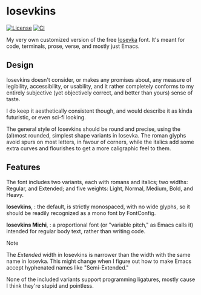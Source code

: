 # Iosevkins

[![License](https://img.shields.io/github/license/fernzi/iosevkins?label=License)](LICENSE)
[![CI](https://github.com/fernzi/iosevkins/actions/workflows/ci.yaml/badge.svg)][url-ci]

My very own customized version of the free [Iosevka][url-io] font.
It's meant for code, terminals, prose, verse, and mostly just Emacs.

[url-io]: https://typeof.net/Iosevka/
[url-ci]: https://github.com/fernzi/iosevkins/actions/workflows/ci.yaml

## Design

Iosevkins doesn't consider, or makes any promises about,
any measure of legibility, accessibility, or usability,
and it rather completely conforms to my entirely subjective
(yet objectively correct, and better than yours) sense of taste.

I do keep it aesthetically consistent though, and
would describe it as kinda futuristic, or even sci-fi looking.

The general style of Iosevkins should be round and precise,
using the (al)most rounded, simplest shape variants in Iosevka.
The roman glyphs avoid spurs on most letters, in favour of corners,
while the italics add some extra curves and flourishes to get a
more caligraphic feel to them.

## Features

The font includes two variants, each with romans and italics;
two widths: Regular, and Extended; and
five weights: Light, Normal, Medium, Bold, and Heavy.

**Iosevkins**,
: the default, is strictly monospaced, with no wide glyphs,
  so it should be readily recognized as a mono font by FontConfig.

**Iosevkins Michi**,
: a proportional font (or "variable pitch," as Emacs calls it)
  intended for regular body text, rather than writing code.

> [!NOTE]
> The *Extended* width in Iosevkins is narrower
> than the width with the same name in Iosevka.
> This might change when I figure out how to make Emacs
> accept hyphenated names like "Semi-Extended."

None of the included variants support programming ligatures,
mostly cause I think they're stupid and pointless.
